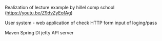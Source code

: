 Realization of lecture example by hillel comp school (https://youtu.be/Z9dvZyEofAg)

User system - web application of check HTTP form input of loging/pass

Maven
Spring DI
jetty API server
